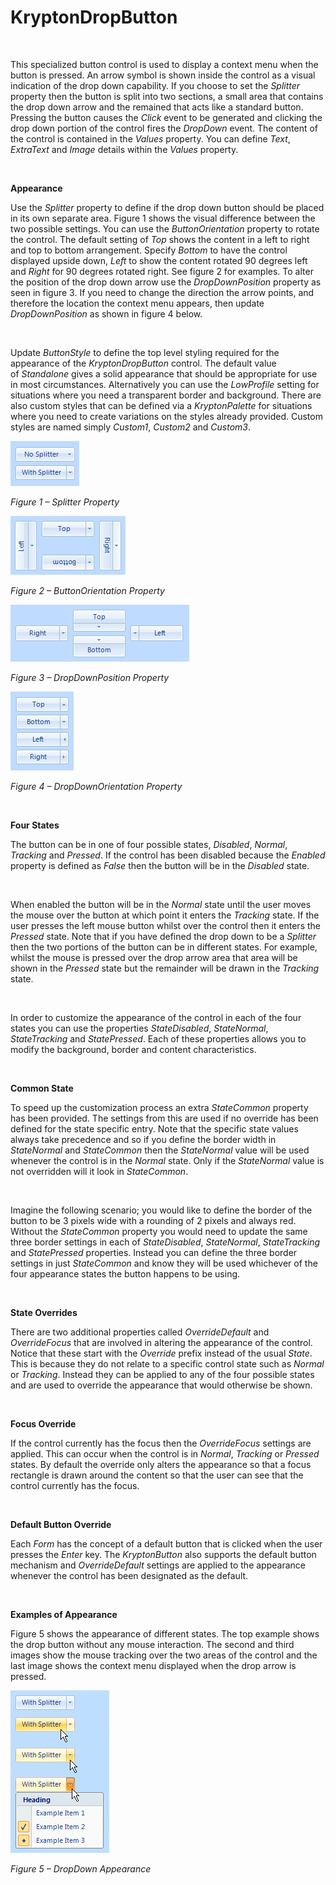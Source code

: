 # KryptonDropButton

 

This specialized button control is used to display a context menu when the
button is pressed. An arrow symbol is shown inside the control as a visual
indication of the drop down capability. If you choose to set the *Splitter*
property then the button is split into two sections, a small area that contains
the drop down arrow and the remained that acts like a standard button. Pressing
the button causes the *Click* event to be generated and clicking the drop down
portion of the control fires the *DropDown* event. The content of the control is
contained in the *Values* property. You can define *Text*, *ExtraText* and
*Image* details within the *Values* property.

 

**Appearance**

Use the *Splitter* property to define if the drop down button should be placed
in its own separate area. Figure 1 shows the visual difference between the two
possible settings. You can use the *ButtonOrientation* property to rotate the
control. The default setting of *Top* shows the content in a left to right and
top to bottom arrangement. Specify *Bottom* to have the control displayed upside
down, *Left* to show the content rotated 90 degrees left and *Right* for 90
degrees rotated right. See figure 2 for examples. To alter the position of the
drop down arrow use the *DropDownPosition* property as seen in figure 3. If you
need to change the direction the arrow points, and therefore the location the
context menu appears, then update *DropDownPosition* as shown in figure 4 below.

 

Update *ButtonStyle* to define the top level styling required for the appearance
of the *KryptonDropButton* control. The default value of *Standalone* gives a
solid appearance that should be appropriate for use in most circumstances.
Alternatively you can use the *LowProfile* setting for situations where you need
a transparent border and background. There are also custom styles that can be
defined via a *KryptonPalette* for situations where you need to
create variations on the styles already provided. Custom styles are named simply
*Custom1*, *Custom2* and *Custom3*.

![*Figure 1 – Splitter Property*](Images/KryptonDropButton1.png)

*Figure 1 – Splitter Property*

![*Figure 2 – ButtonOrientation Property*](Images/KryptonDropButton2.png)

*Figure 2 – ButtonOrientation Property*

![*Figure 3 – DropDownPosition Property*](Images/KryptonDropButton3.png)

*Figure 3 – DropDownPosition Property*

![*Figure 4 – DropDownOrientation Property*](Images/KryptonDropButton4.png)

*Figure 4 – DropDownOrientation Property*  


 

**Four States**

The button can be in one of four possible states, *Disabled*, *Normal*,
*Tracking* and *Pressed*. If the control has been disabled because the *Enabled*
property is defined as *False* then the button will be in the *Disabled* state.

 

When enabled the button will be in the *Normal* state until the user moves the
mouse over the button at which point it enters the *Tracking* state. If the user
presses the left mouse button whilst over the control then it enters the
*Pressed* state. Note that if you have defined the drop down to be a *Splitter*
then the two portions of the button can be in different states. For example,
whilst the mouse is pressed over the drop arrow area that area will be shown in
the *Pressed* state but the remainder will be drawn in the *Tracking* state.

 

In order to customize the appearance of the control in each of the four states
you can use the properties *StateDisabled*, *StateNormal*, *StateTracking* and
*StatePressed*. Each of these properties allows you to modify the background,
border and content characteristics.

 

**Common State** 

To speed up the customization process an extra *StateCommon* property has been
provided. The settings from this are used if no override has been defined for
the state specific entry. Note that the specific state values always take
precedence and so if you define the border width in *StateNormal* and
*StateCommon* then the *StateNormal* value will be used whenever the control is
in the *Normal* state. Only if the *StateNormal* value is not overridden will it
look in *StateCommon*.

 

Imagine the following scenario; you would like to define the border of the
button to be 3 pixels wide with a rounding of 2 pixels and always red. Without
the *StateCommon* property you would need to update the same three border
settings in each of *StateDisabled*, *StateNormal*, *StateTracking* and
*StatePressed* properties. Instead you can define the three border settings in
just *StateCommon* and know they will be used whichever of the four appearance
states the button happens to be using.

 

**State Overrides** 

There are two additional properties called *OverrideDefault* and *OverrideFocus*
that are involved in altering the appearance of the control. Notice that these
start with the *Override* prefix instead of the usual *State*. This is because
they do not relate to a specific control state such as *Normal* or *Tracking*.
Instead they can be applied to any of the four possible states and are used to
override the appearance that would otherwise be shown.

 

**Focus Override** 

If the control currently has the focus then the *OverrideFocus* settings are
applied. This can occur when the control is in *Normal*, *Tracking* or *Pressed*
states. By default the override only alters the appearance so that a focus
rectangle is drawn around the content so that the user can see that the control
currently has the focus.

 

**Default Button Override** 

Each *Form* has the concept of a default button that is clicked when the user
presses the *Enter* key. The *KryptonButton* also supports the default button
mechanism and *OverrideDefault* settings are applied to the appearance whenever
the control has been designated as the default.

 

**Examples of Appearance** 

Figure 5 shows the appearance of different states. The top example shows the
drop button without any mouse interaction. The second and third images show the
mouse tracking over the two areas of the control and the last image shows the
context menu displayed when the drop arrow is pressed.

![*Figure 5 – DropDown Appearance*](Images/KryptonDropButton5.png)

*Figure 5 – DropDown Appearance*  

